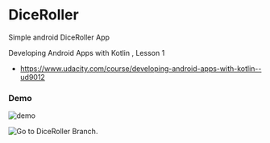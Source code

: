 # DiceRoller

Simple android DiceRoller App

Developing Android Apps with Kotlin , Lesson 1 
- https://www.udacity.com/course/developing-android-apps-with-kotlin--ud9012
  
### Demo
![demo](https://github.com/superbderrick/DiceRoller/blob/master/demo/demo.gif)

![Go to DiceRoller Branch.](https://github.com/superbderrick/DiceRoller/tree/DiceRoller)







